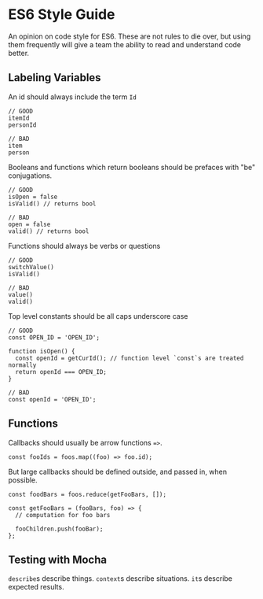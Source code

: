 # ES6 Style Guide
An opinion on code style for ES6.  These are not rules to die over, but using them frequently will give a team the ability to read and understand code better.

## Labeling Variables
An id should always include the term `Id`
```es6
// GOOD
itemId
personId

// BAD
item
person
```

Booleans and functions which return booleans should be prefaces with "be" conjugations.  
```es6
// GOOD
isOpen = false
isValid() // returns bool

// BAD
open = false
valid() // returns bool
```

Functions should always be verbs or questions
```es6
// GOOD
switchValue()
isValid()

// BAD
value()
valid()
```

Top level constants should be all caps underscore case
```es6
// GOOD
const OPEN_ID = 'OPEN_ID';

function isOpen() {
  const openId = getCurId(); // function level `const`s are treated normally
  return openId === OPEN_ID;
}

// BAD
const openId = 'OPEN_ID';
```

## Functions
Callbacks should usually be arrow functions `=>`.
```es6
const fooIds = foos.map((foo) => foo.id);
```

But large callbacks should be defined outside, and passed in, when possible.
```
const foodBars = foos.reduce(getFooBars, []);

const getFooBars = (fooBars, foo) => {
  // computation for foo bars
  
  fooChildren.push(fooBar);
};
```

## Testing with Mocha
`describe`s describe things.  `context`s describe situations.  `it`s describe expected results.
